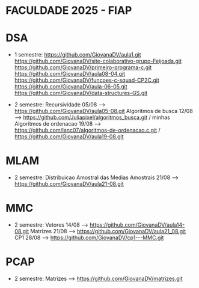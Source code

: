 # FACULDADE 2025 - FIAP

# DSA
 - 1 semestre:  https://github.com/GiovanaDV/aula1.git
                https://github.com/GiovanaDV/site-colaborativo-grupo-Feijoada.git
                https://github.com/GiovanaDV/primeiro-programa-c.git
                https://github.com/GiovanaDV/aula08-04.git
                https://github.com/GiovanaDV/funcoes-c-squad-CP2C.git 
                https://github.com/GiovanaDV/aula-06-05.git
                https://github.com/GiovanaDV/data-structures-GS.git
   
- 2 semestre:  Recursividade 05/08 --> https://github.com/GiovanaDV/aula05-08.git
               Algoritmos de busca 12/08 --> https://github.com/Juliapixel/algoritmos_busca.git / minhas
               Algoritmos de ordenacao 19/08 --> https://github.com/lanc07/algoritmos-de-ordenacao.c.git / https://github.com/GiovanaDV/aula19-08.git
  
# MLAM
- 2 semestre: Distribuicao Amostral das Medias Amostrais 21/08 --> https://github.com/GiovanaDV/aula21-08.git


# MMC 
- 2 semestre: Vetores 14/08 --> https://github.com/GiovanaDV/aula14-08.git
              Matrizes 21/08 --> https://github.com/GiovanaDV/aula21_08.git
              CP1 28/08 --> https://github.com/GiovanaDV/cp1---MMC.git
# PCAP
- 2 semestre: Matrizes --> https://github.com/GiovanaDV/matrizes.git
